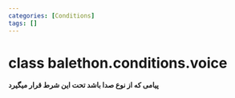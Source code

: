 ```yaml
---
categories: [Conditions]
tags: []
---
```


<h1>class balethon.conditions.<strong>voice</strong></h1>

<p align="left" dir="rtl"><strong>پیامی که از نوع صدا باشد تحت این شرط قرار میگیرد</strong></p>